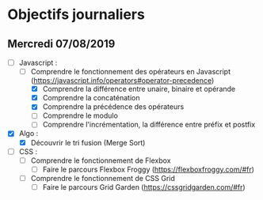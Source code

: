# Objectifs journaliers

## Mercredi 07/08/2019


* [ ] Javascript :
  * [ ] Comprendre le fonctionnement des opérateurs en Javascript (https://javascript.info/operators#operator-precedence)
    * [X] Comprendre la différence entre unaire, binaire et opérande
    * [X] Comprendre la concaténation
    * [X] Comprendre la précédence des opérateurs
    * [ ] Comprendre le modulo
    * [ ] Comprendre l'incrémentation, la différence entre préfix et postfix

* [X] Algo : 
  * [X] Découvrir le tri fusion (Merge Sort)

* [ ] CSS : 
  * [ ] Comprendre le fonctionnement de Flexbox
    * [ ] Faire le parcours Flexbox Froggy (https://flexboxfroggy.com/#fr)
  * [ ] Comprendre le fonctionnement de CSS Grid
    * [ ] Faire le parcours Grid Garden (https://cssgridgarden.com/#fr)
